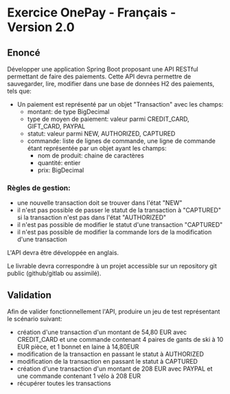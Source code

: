 # Exercice OnePay - Français - Version 2.0

## Enoncé

Développer une application Spring Boot proposant une API RESTful permettant de faire des paiements.
Cette API devra permettre de sauvegarder, lire, modifier dans une base de données H2 des paiements, tels que:

- Un paiement est représenté par un objet "Transaction" avec les champs:
  - montant: de type BigDecimal
  - type de moyen de paiement: valeur parmi CREDIT_CARD, GIFT_CARD, PAYPAL
  - statut: valeur parmi NEW, AUTHORIZED, CAPTURED
  - commande: liste de lignes de commande, une ligne de commande étant représentée par un objet ayant les champs:
    - nom de produit: chaine de caractères
    - quantité: entier
    - prix: BigDecimal

### Règles de gestion:
- une nouvelle transaction doit se trouver dans l'état "NEW"
- il n'est pas possible de passer le statut de la transaction à "CAPTURED" si la transaction n'est pas dans l'état "AUTHORIZED"
- il n'est pas possible de modifier le statut d'une transaction "CAPTURED"
- il n'est pas possible de modifier la commande lors de la modification d'une transaction


L'API devra être développée en anglais.

Le livrable devra correspondre à un projet accessible sur un repository git public (github/gitlab ou assimilé).

## Validation

Afin de valider fonctionnellement l'API, produire un jeu de test représentant le scénario suivant:
- création d'une transaction d'un montant de 54,80 EUR avec CREDIT_CARD et une commande contenant 4 paires de gants de ski à 10 EUR pièce, et 1 bonnet en laine à 14,80EUR
- modification de la transaction en passant le statut à AUTHORIZED
- modification de la transaction en passant le statut à CAPTURED
- création d'une transaction d'un montant de 208 EUR avec PAYPAL et une commande contenant 1 vélo à 208 EUR
- récupérer toutes les transactions